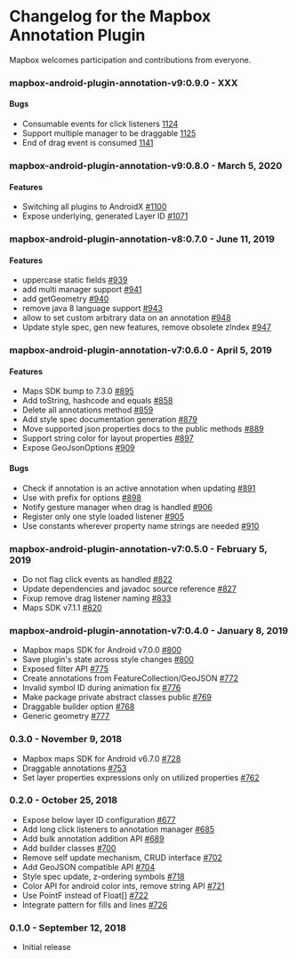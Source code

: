 # Changelog for the Mapbox Annotation Plugin

Mapbox welcomes participation and contributions from everyone.

### mapbox-android-plugin-annotation-v9:0.9.0 - XXX
#### Bugs
- Consumable events for click listeners [1124](https://github.com/mapbox/mapbox-plugins-android/pull/1124)
- Support multiple manager to be draggable [1125](https://github.com/mapbox/mapbox-plugins-android/pull/1125)
- End of drag event is consumed [1141](https://github.com/mapbox/mapbox-plugins-android/pull/1141)

### mapbox-android-plugin-annotation-v9:0.8.0 - March 5, 2020
#### Features
- Switching all plugins to AndroidX [#1100](https://github.com/mapbox/mapbox-plugins-android/pull/1100)
- Expose underlying, generated Layer ID [#1071](https://github.com/mapbox/mapbox-plugins-android/pull/1071)

### mapbox-android-plugin-annotation-v8:0.7.0 - June 11, 2019
#### Features
- uppercase static fields [#939](https://github.com/mapbox/mapbox-plugins-android/pull/939)
- add multi manager support [#941](https://github.com/mapbox/mapbox-plugins-android/pull/941)
- add getGeometry [#940](https://github.com/mapbox/mapbox-plugins-android/pull/940)
- remove java 8 language support [#943](https://github.com/mapbox/mapbox-plugins-android/pull/943)
- allow to set custom arbitrary data on an annotation [#948](https://github.com/mapbox/mapbox-plugins-android/pull/948)
- Update style spec, gen new features, remove obsolete zIndex [#947](https://github.com/mapbox/mapbox-plugins-android/pull/947)

### mapbox-android-plugin-annotation-v7:0.6.0 - April 5, 2019
#### Features
- Maps SDK bump to 7.3.0 [#895](https://github.com/mapbox/mapbox-plugins-android/pull/895)
- Add toString, hashcode and equals [#858](https://github.com/mapbox/mapbox-plugins-android/pull/858)
- Delete all annotations method [#859](https://github.com/mapbox/mapbox-plugins-android/pull/859)
- Add style spec documentation generation [#879](https://github.com/mapbox/mapbox-plugins-android/pull/879)
- Move supported json properties docs to the public methods [#889](https://github.com/mapbox/mapbox-plugins-android/pull/889)
- Support string color for layout properties [#897](https://github.com/mapbox/mapbox-plugins-android/pull/897)
- Expose GeoJsonOptions [#909](https://github.com/mapbox/mapbox-plugins-android/pull/909)
#### Bugs
- Check if annotation is an active annotation when updating [#891](https://github.com/mapbox/mapbox-plugins-android/pull/891)
- Use with prefix for options [#898](https://github.com/mapbox/mapbox-plugins-android/pull/898)
- Notify gesture manager when drag is handled [#906](https://github.com/mapbox/mapbox-plugins-android/pull/906)
- Register only one style loaded listener [#905](https://github.com/mapbox/mapbox-plugins-android/pull/905)
- Use constants wherever property name strings are needed [#910](https://github.com/mapbox/mapbox-plugins-android/pull/910)

### mapbox-android-plugin-annotation-v7:0.5.0 - February 5, 2019
- Do not flag click events as handled [#822](https://github.com/mapbox/mapbox-plugins-android/pull/822)
- Update dependencies and javadoc source reference [#827](https://github.com/mapbox/mapbox-plugins-android/pull/827)
- Fixup remove drag listener naming [#833](https://github.com/mapbox/mapbox-plugins-android/pull/833)
- Maps SDK v7.1.1 [#820](https://github.com/mapbox/mapbox-plugins-android/pull/820)

### mapbox-android-plugin-annotation-v7:0.4.0 - January 8, 2019
- Mapbox maps SDK for Android v7.0.0 [#800](https://github.com/mapbox/mapbox-plugins-android/pull/800)
- Save plugin's state across style changes [#800](https://github.com/mapbox/mapbox-plugins-android/pull/800/commits/cba17474e6087faf94375570700d4edfc52b6dd6)
- Exposed filter API [#775](https://github.com/mapbox/mapbox-plugins-android/pull/775)
- Create annotations from FeatureCollection/GeoJSON [#772](https://github.com/mapbox/mapbox-plugins-android/pull/772)
- Invalid symbol ID during animation fix [#776](https://github.com/mapbox/mapbox-plugins-android/pull/776/commits/c2488010f27107693fd529a01afc2f51ecde03cf)
- Make package private abstract classes public [#769](https://github.com/mapbox/mapbox-plugins-android/pull/769)
- Draggable builder option [#768](https://github.com/mapbox/mapbox-plugins-android/pull/768)
- Generic geometry [#777](https://github.com/mapbox/mapbox-plugins-android/pull/777)

### 0.3.0 - November 9, 2018
- Mapbox maps SDK for Android v6.7.0 [#728](https://github.com/mapbox/mapbox-plugins-android/pull/728)
- Draggable annotations [#753](https://github.com/mapbox/mapbox-plugins-android/pull/753)
- Set layer properties expressions only on utilized properties [#762](https://github.com/mapbox/mapbox-plugins-android/pull/762)

### 0.2.0 - October 25, 2018
- Expose below layer ID configuration [#677](https://github.com/mapbox/mapbox-plugins-android/pull/677)
- Add long click listeners to annotation manager [#685](https://github.com/mapbox/mapbox-plugins-android/pull/685)
- Add bulk annotation addition API [#689](https://github.com/mapbox/mapbox-plugins-android/pull/689)
- Add builder classes [#700](https://github.com/mapbox/mapbox-plugins-android/pull/700)
- Remove self update mechanism, CRUD interface [#702](https://github.com/mapbox/mapbox-plugins-android/pull/702)
- Add GeoJSON compatible API [#704](https://github.com/mapbox/mapbox-plugins-android/pull/704)
- Style spec update, z-ordering symbols [#718](https://github.com/mapbox/mapbox-plugins-android/pull/718)
- Color API for android color ints, remove string API [#721](https://github.com/mapbox/mapbox-plugins-android/pull/721)
- Use PointF instead of Float[] [#722](https://github.com/mapbox/mapbox-plugins-android/pull/722)
- Integrate pattern for fills and lines [#726](https://github.com/mapbox/mapbox-plugins-android/pull/726)

### 0.1.0 - September 12, 2018
- Initial release